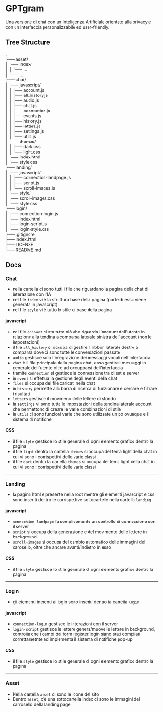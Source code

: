 # GPTgram
Una versione di chat con un Inteligenza Artificiale orientato alla privacy e con un interfaccia personalizzabile ed user-friendly.

## Tree Structure
.  
├── asset/  
│   ├── index/  
│   │   └── ...  
│   └── ...  
├── chat/  
│   ├── javascript/  
│   │   ├── account.js  
│   │   ├── all_history.js  
│   │   ├── audio.js  
│   │   ├── chat.js  
│   │   ├── connection.js  
│   │   ├── events.js  
│   │   ├── history.js  
│   │   ├── letters.js  
│   │   ├── settings.js  
│   │   └── utils.js  
│   ├── themes/  
│   │   ├── dark.css  
│   │   └── light.css  
│   ├── index.html  
│   └── style.css  
├── landing/  
│   ├── javascript/  
│   │   ├── connection-landpage.js  
│   │   ├── script.js  
│   │   └── scroll-images.js  
│   └── style/  
│       ├── scroll-images.css  
│       └── style.css  
├── login/  
│   ├── connection-login.js  
│   ├── index.html  
│   ├── login-script.js  
│   └── login-style.css  
├── .gitignore  
├── index.html  
├── LICENSE  
└── README.md  

## Docs

### Chat
* nella cartella ci sono tutti i file che riguardano la pagina della chat di interazione con l'IA
* nel file `index` vi è la struttura base della pagina (parte di essa viene generata in javascript)
* nel file `style` vi è tutto lo stile di base della pagina

#### javascript
* nel file `account` ci sta tutto ciò che riguarda l'account dell'utente in relazione alla tendina a comparsa laterale sinistra dell'account (non le impostazioni)
* il file `all_history` si occupa di gestire il ribbon laterale destro a comparsa dove ci sono tutte le conversazioni passate
* `audio` gestisce solo l'integrazione dei messaggi vocali nell'interfaccia
* `chat` è il file principale della pagina chat, esso gestire i messaggi in generale dell'utente oltre ad occupparsi dell'interfaccia
* tramite `connection` si gestisce la connessione tra client e server
* in `event` si effettua la gestione degli eventi della chat
* `files` si occupa dei file caricati nella chat
* in `history` permette alla barra di ricerca di funzionare e cercare e filtrare i risultati
* `letters` gestisce il movimeno delle lettere di sfondo
* in `settings` vi sono tutte le impostazioni della tendina laterale account che permettono di creare le varie combinazioni di stile
* in `utils` ci sono funzioni varie che sono utilizzate un po ovunque e il sistema di notifiche
#### CSS
* il file `style` gestisce lo stile generale di ogni elemento grafico dentro la pagina
* il file `light` dentro la cartella `themes` si occupa del tema light della chat in cui vi sono i corrispettivi delle varie classi
* il file `dark` dentro la cartella `themes` si occupa del tema light della chat in cui vi sono i corrispettivi delle varie classi

---
### Landing
* la pagina html è presente nella root mentre gli elementi javascript e css sono inseriti dentro le corrispettive sottocartelle nella cartella `landing`

#### javascript
* `connection-landpage` fa semplicemente un controllo di connessione con il server
* `script` si occupa della generazione e del movimento delle lettere in background 
* `scroll-images` si occupa del cambio automatico delle immagini del carosello, oltre che andare avanti/indietro in esso

#### CSS
* il file `style` gestisce lo stile generale di ogni elemento grafico dentro la pagina

---
### Login
* gli elementi inerenti al login sono inseriti dentro la cartella `login` 

#### javascript
* `connection-login` gestisce le interazioni con il server
* `login-script` gestisce le lettere genera/muove le lettere in background, controlla che i campi dei form register/login siano stati compilati correttametnte ed implementa il sistema di notifiche pop-up.

#### CSS
* il file `style` gestisce lo stile generale di ogni elemento grafico dentro la pagina

---
### Asset
* Nella cartella `asset` ci sono le icone del sito
* Dentro `asset`, c'è una sottocartella index ci sono le immagini del carrosello della landing page

